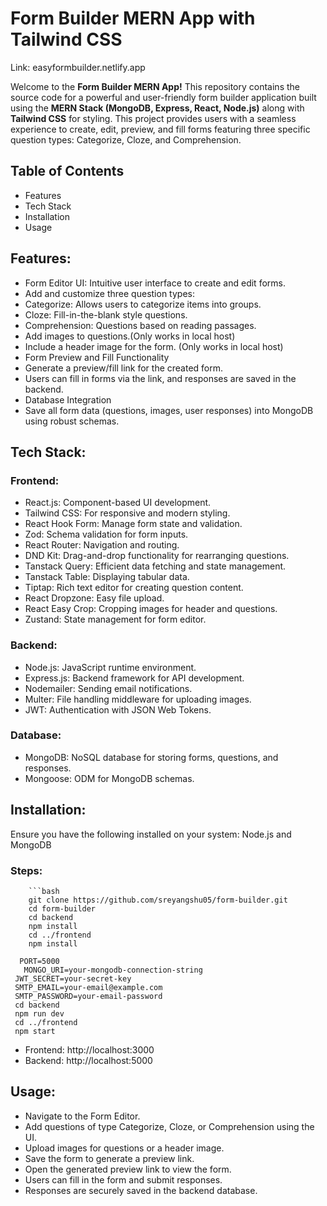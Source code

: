 # Form Builder MERN App with Tailwind CSS

Link: easyformbuilder.netlify.app

Welcome to the **Form Builder MERN App!** This repository contains the source code for a powerful and user-friendly form builder application built using the **MERN Stack (MongoDB, Express, React, Node.js)** along with **Tailwind CSS** for styling. This project provides users with a seamless experience to create, edit, preview, and fill forms featuring three specific question types: Categorize, Cloze, and Comprehension.

## Table of Contents
- Features
- Tech Stack
- Installation
- Usage

## Features:
- Form Editor UI: Intuitive user interface to create and edit forms.
- Add and customize three question types:
- Categorize: Allows users to categorize items into groups.
- Cloze: Fill-in-the-blank style questions.
- Comprehension: Questions based on reading passages.
- Add images to questions.(Only works in local host)
- Include a header image for the form. (Only works in local host)
- Form Preview and Fill Functionality
- Generate a preview/fill link for the created form.
- Users can fill in forms via the link, and responses are saved in the backend.
- Database Integration
- Save all form data (questions, images, user responses) into MongoDB using robust schemas.

## Tech Stack:
### Frontend:
- React.js: Component-based UI development.
- Tailwind CSS: For responsive and modern styling.
- React Hook Form: Manage form state and validation.
- Zod: Schema validation for form inputs.
- React Router: Navigation and routing.
- DND Kit: Drag-and-drop functionality for rearranging questions.
- Tanstack Query: Efficient data fetching and state management.
- Tanstack Table: Displaying tabular data.
- Tiptap: Rich text editor for creating question content.
- React Dropzone: Easy file upload.
- React Easy Crop: Cropping images for header and questions.
- Zustand: State management for form editor.

### Backend:
- Node.js: JavaScript runtime environment.
- Express.js: Backend framework for API development.
- Nodemailer: Sending email notifications.
- Multer: File handling middleware for uploading images.
- JWT: Authentication with JSON Web Tokens.

### Database:
- MongoDB: NoSQL database for storing forms, questions, and responses.
- Mongoose: ODM for MongoDB schemas.

## Installation:
Ensure you have the following installed on your system: Node.js and MongoDB
### Steps:
        ```bash
        git clone https://github.com/sreyangshu05/form-builder.git  
        cd form-builder
        cd backend  
        npm install  
        cd ../frontend  
        npm install

      PORT=5000  
       MONGO_URI=your-mongodb-connection-string  
     JWT_SECRET=your-secret-key  
     SMTP_EMAIL=your-email@example.com  
     SMTP_PASSWORD=your-email-password  
     cd backend  
     npm run dev  
     cd ../frontend  
     npm start  
- Frontend: http://localhost:3000
- Backend: http://localhost:5000

## Usage:
- Navigate to the Form Editor.
- Add questions of type Categorize, Cloze, or Comprehension using the UI.
- Upload images for questions or a header image.
- Save the form to generate a preview link.
- Open the generated preview link to view the form.
- Users can fill in the form and submit responses.
- Responses are securely saved in the backend database.

